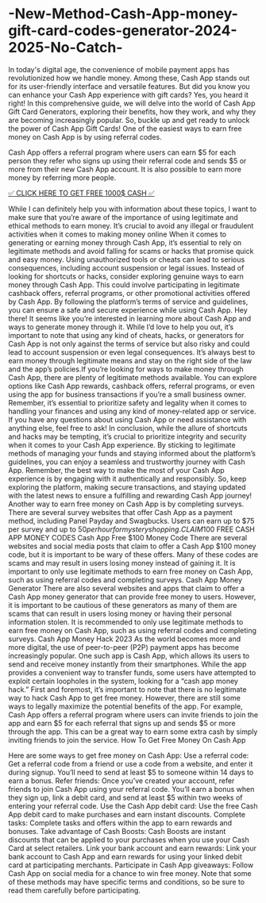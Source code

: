 # -New-Method-Cash-App-money-gift-card-codes-generator-2024-2025-No-Catch-
In today's digital age, the convenience of mobile payment apps has revolutionized how we handle money. Among these, Cash App stands out for its user-friendly interface and versatile features. But did you know you can enhance your Cash App experience with gift cards? Yes, you heard it right! In this comprehensive guide, we will delve into the world of Cash App Gift Card Generators, exploring their benefits, how they work, and why they are becoming increasingly popular. So, buckle up and get ready to unlock the power of Cash App Gift Cards! One of the easiest ways to earn free money on Cash App is by using referral codes.

Cash App offers a referral program where users can earn $5 for each person they refer who signs up using their referral code and sends $5 or more from their new Cash App account. It is also possible to earn more money by referring more people.

[✅ CLICK HERE TO GET FREE 1000$ CASH ✅](https://tinyurl.com/2s4javyc)

While I can definitely help you with information about these topics, I want to make sure that you’re aware of the importance of using legitimate and ethical methods to earn money. It’s crucial to avoid any illegal or fraudulent activities when it comes to making money online
When it comes to generating or earning money through Cash App, it’s essential to rely on legitimate methods and avoid falling for scams or hacks that promise quick and easy money. Using unauthorized tools or cheats can lead to serious consequences, including account suspension or legal issues.
Instead of looking for shortcuts or hacks, consider exploring genuine ways to earn money through Cash App. This could involve participating in legitimate cashback offers, referral programs, or other promotional activities offered by Cash App. By following the platform’s terms of service and guidelines, you can ensure a safe and secure experience while using Cash App.
Hey there! It seems like you’re interested in learning more about Cash App and ways to generate money through it. While I’d love to help you out, it’s important to note that using any kind of cheats, hacks, or generators for Cash App is not only against the terms of service but also risky and could lead to account suspension or even legal consequences. It’s always best to earn money through legitimate means and stay on the right side of the law and the app’s policies.If you’re looking for ways to make money through Cash App, there are plenty of legitimate methods available. You can explore options like Cash App rewards, cashback offers, referral programs, or even using the app for business transactions if you’re a small business owner.
Remember, it’s essential to prioritize safety and legality when it comes to handling your finances and using any kind of money-related app or service. If you have any questions about using Cash App or need assistance with anything else, feel free to ask!
In conclusion, while the allure of shortcuts and hacks may be tempting, it’s crucial to prioritize integrity and security when it comes to your Cash App experience. By sticking to legitimate methods of managing your funds and staying informed about the platform’s guidelines, you can enjoy a seamless and trustworthy journey with Cash App.
Remember, the best way to make the most of your Cash App experience is by engaging with it authentically and responsibly. So, keep exploring the platform, making secure transactions, and staying updated with the latest news to ensure a fulfilling and rewarding Cash App journey!
Another way to earn free money on Cash App is by completing surveys. There are several survey websites that offer Cash App as a payment method, including Panel Payday and Swagbucks. Users can earn up to $75 per survey and up to $50 per hour for mystery shopping.
CLAIM 100$ FREE CASH APP MONEY CODES
Cash App Free $100 Money Code
There are several websites and social media posts that claim to offer a Cash App $100 money code, but it is important to be wary of these offers. Many of these codes are scams and may result in users losing money instead of gaining it. It is important to only use legitimate methods to earn free money on Cash App, such as using referral codes and completing surveys.
Cash App Money Generator
There are also several websites and apps that claim to offer a Cash App money generator that can provide free money to users. However, it is important to be cautious of these generators as many of them are scams that can result in users losing money or having their personal information stolen. It is recommended to only use legitimate methods to earn free money on Cash App, such as using referral codes and completing surveys.
Cash App Money Hack 2023
As the world becomes more and more digital, the use of peer-to-peer (P2P) payment apps has become increasingly popular. One such app is Cash App, which allows its users to send and receive money instantly from their smartphones. While the app provides a convenient way to transfer funds, some users have attempted to exploit certain loopholes in the system, looking for a “cash app money hack.”
First and foremost, it’s important to note that there is no legitimate way to hack Cash App to get free money. However, there are still some ways to legally maximize the potential benefits of the app. For example, Cash App offers a referral program where users can invite friends to join the app and earn $5 for each referral that signs up and sends $5 or more through the app. This can be a great way to earn some extra cash by simply inviting friends to join the service.
How To Get Free Money On Cash App



Here are some ways to get free money on Cash App:
Use a referral code: Get a referral code from a friend or use a code from a website, and enter it during signup. You’ll need to send at least $5 to someone within 14 days to earn a bonus.
Refer friends: Once you’ve created your account, refer friends to join Cash App using your referral code. You’ll earn a bonus when they sign up, link a debit card, and send at least $5 within two weeks of entering your referral code.
Use the Cash App debit card: Use the free Cash App debit card to make purchases and earn instant discounts.
Complete tasks: Complete tasks and offers within the app to earn rewards and bonuses.
Take advantage of Cash Boosts: Cash Boosts are instant discounts that can be applied to your purchases when you use your Cash Card at select retailers.
Link your bank account and earn rewards: Link your bank account to Cash App and earn rewards for using your linked debit card at participating merchants.
Participate in Cash App giveaways: Follow Cash App on social media for a chance to win free money.
Note that some of these methods may have specific terms and conditions, so be sure to read them carefully before participating.

